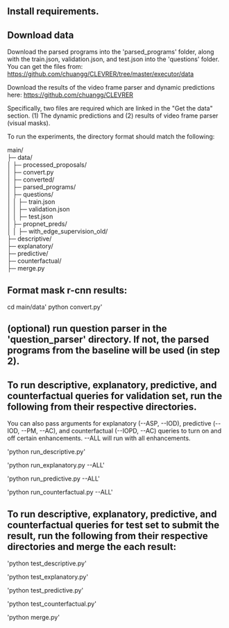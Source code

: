 ## Install requirements.

## Download data

Download the parsed programs into the 'parsed_programs' folder, along with the train.json, validation.json, and test.json into the 'questions' folder. You can get the files from:
https://github.com/chuangg/CLEVRER/tree/master/executor/data

Download the results of the video frame parser and dynamic predictions here:
https://github.com/chuangg/CLEVRER

Specifically, two files are required which are linked in the "Get the data" section. (1) The dynamic predictions and (2) results of video frame parser (visual masks).

To run the experiments, the directory format should match the following:

main/  
├─ data/  
│  ├─ processed_proposals/  
│  ├─ convert.py  
│  ├─ converted/  
│  ├─ parsed_programs/  
│  ├─ questions/  
│  │  ├─ train.json  
│  │  ├─ validation.json  
│  │  ├─ test.json  
│  ├─ propnet_preds/  
│  │  ├─ with_edge_supervision_old/  
├─ descriptive/  
├─ explanatory/  
├─ predictive/  
├─ counterfactual/  
├─ merge.py  

## Format mask r-cnn results:

cd main/data'
python convert.py'

## (optional) run question parser in the 'question_parser' directory. If not, the parsed programs from the baseline will be used (in step 2).

## To run descriptive, explanatory, predictive, and counterfactual queries for validation set, run the following from their respective directories.
You can also pass arguments for explanatory (--ASP, --IOD), predictive (--IOD, --PM, --AC), and counterfactual (--IOPD, --AC) queries to turn on and off certain enhancements. --ALL will run with all enhancements.

'python run_descriptive.py'

'python run_explanatory.py --ALL'

'python run_predictive.py --ALL'

'python run_counterfactual.py --ALL'

## To run descriptive, explanatory, predictive, and counterfactual queries for test set to submit the result, run the following from their respective directories and merge the each result:

'python test_descriptive.py'

'python test_explanatory.py'

'python test_predictive.py'

'python test_counterfactual.py'

'python merge.py'
